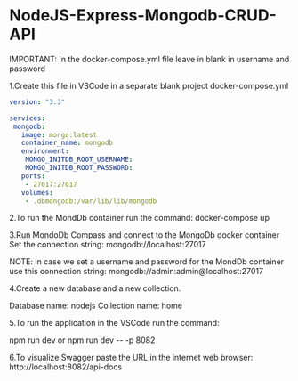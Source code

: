 # NodeJS-Express-Mongodb-CRUD-API

IMPORTANT: 
In the docker-compose.yml file leave in blank in username and password

1.Create this file in VSCode in a separate blank project
docker-compose.yml

```yaml
version: "3.3"

services:
 mongodb:
   image: mongo:latest
   container_name: mongodb
   environment:
    MONGO_INITDB_ROOT_USERNAME: 
    MONGO_INITDB_ROOT_PASSWORD: 
   ports:
    - 27017:27017
   volumes:
    - .dbmongodb:/var/lib/lib/mongodb
```

2.To run the MondDb container run the command: docker-compose up

3.Run MondoDb Compass and connect to the MongoDb docker container
Set the connection string: mongodb://localhost:27017

NOTE: in case we set a username and password for the MondDb container
use this connection string: mongodb://admin:admin@localhost:27017

4.Create a new database and a new collection.

Database name: nodejs
Collection name: home

5.To run the application in the VSCode run the command:

npm run dev 
or
npm run dev -- -p 8082

6.To visualize Swagger paste the URL in the internet web browser:
http://localhost:8082/api-docs

